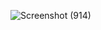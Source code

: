 ![Screenshot (914)](https://github.com/optimuscodetron/SE_Project-Management-Software/assets/93590320/efdf31e9-03e8-46e0-b737-b782a9a3f70d)
